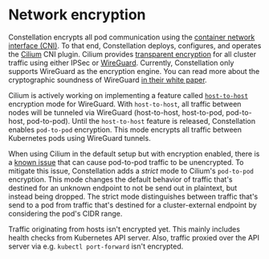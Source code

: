 # Network encryption

Constellation encrypts all pod communication using the [container network interface (CNI)](https://github.com/containernetworking/cni).
To that end, Constellation deploys, configures, and operates the [Cilium](https://cilium.io/) CNI plugin.
Cilium provides [transparent encryption](https://docs.cilium.io/en/stable/security/network/encryption) for all cluster traffic using either IPSec or [WireGuard](https://www.wireguard.com/).
Currently, Constellation only supports WireGuard as the encryption engine.
You can read more about the cryptographic soundness of WireGuard [in their white paper](https://www.wireguard.com/papers/wireguard.pdf).

Cilium is actively working on implementing a feature called [`host-to-host`](https://github.com/cilium/cilium/pull/19401) encryption mode for WireGuard.
With `host-to-host`, all traffic between nodes will be tunneled via WireGuard (host-to-host, host-to-pod, pod-to-host, pod-to-pod).
Until the `host-to-host` feature is released, Constellation enables `pod-to-pod` encryption.
This mode encrypts all traffic between Kubernetes pods using WireGuard tunnels.

When using Cilium in the default setup but with encryption enabled, there is a [known issue](https://docs.cilium.io/en/v1.12/gettingstarted/encryption/#egress-traffic-to-not-yet-discovered-remote-endpoints-may-be-unencrypted)
that can cause pod-to-pod traffic to be unencrypted.
To mitigate this issue, Constellation adds a _strict_ mode to Cilium's `pod-to-pod` encryption.
This mode changes the default behavior of traffic that's destined for an unknown endpoint to not be send out in plaintext, but instead being dropped.
The strict mode distinguishes between traffic that's send to a pod from traffic that's destined for a cluster-external endpoint by considering the pod's CIDR range.

Traffic originating from hosts isn't encrypted yet.
This mainly includes health checks from Kubernetes API server.
Also, traffic proxied over the API server via e.g. `kubectl port-forward` isn't encrypted.
